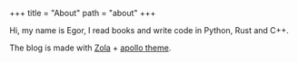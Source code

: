 +++
title = "About"
path = "about"
+++

Hi, my name is Egor, I read books and write code in Python, Rust and C++.

The blog is made with [Zola](https://www.getzola.org/) + [apollo theme](https://github.com/not-matthias/apollo).
